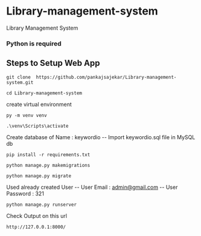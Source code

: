 # Library-management-system
Library Management System

### Python is required
## Steps to Setup Web App
```
git clone  https://github.com/pankajsajekar/Library-management-system.git
```
```
cd Library-management-system
```
create virtual environment
```
py -m venv venv
```
```
.\venv\Scripts\activate
```
Create database of Name : keywordio --
Import keywordio.sql file in MySQL db

```
pip install -r requirements.txt
```
```
python manage.py makemigrations
```
```
python manage.py migrate
```
Used already created User --
User Email : admin@gmail.com --
User Password : 321
```
python manage.py runserver
```
Check Output on this url
```
http://127.0.0.1:8000/
```

